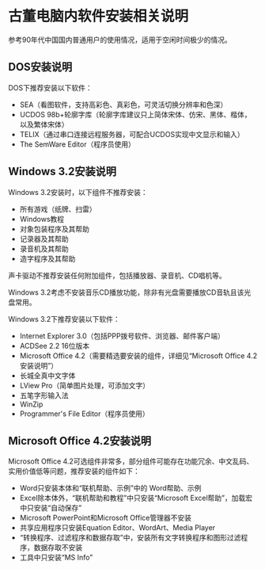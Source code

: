 古董电脑内软件安装相关说明
==========================

参考90年代中国国内普通用户的使用情况，适用于空闲时间极少的情况。

DOS安装说明
-----------

DOS下推荐安装以下软件：

* SEA（看图软件，支持高彩色、真彩色，可灵活切换分辨率和色深）
* UCDOS 98b+轮廓字库（轮廓字库建议只上简体宋体、仿宋、黑体、楷体，以及繁体宋体）
* TELIX（通过串口连接远程服务器，可配合UCDOS实现中文显示和输入）
* The SemWare Editor（程序员使用）

Windows 3.2安装说明
-------------------

Windows 3.2安装时，以下组件不推荐安装：

* 所有游戏（纸牌、扫雷）
* Windows教程
* 对象包装程序及其帮助
* 记录器及其帮助
* 录音机及其帮助
* 造字程序及其帮助

声卡驱动不推荐安装任何附加组件，包括播放器、录音机、CD唱机等。

Windows 3.2考虑不安装音乐CD播放功能，除非有光盘需要播放CD音轨且该光盘常用。

Windows 3.2下推荐安装以下软件：

* Internet Explorer 3.0（包括PPP拨号软件、浏览器、邮件客户端）
* ACDSee 2.2 16位版本
* Microsoft Office 4.2（需要精选要安装的组件，详细见“Microsoft Office 4.2安装说明”）
* 长城全真中文字体
* LView Pro（简单图片处理，可添加文字）
* 五笔字形输入法
* WinZip
* Programmer's File Editor（程序员使用）

Microsoft Office 4.2安装说明
----------------------------

Microsoft Office 4.2可选组件非常多，部分组件可能存在功能冗余、中文乱码、实用价值低等问题，推荐安装的组件如下：

* Word只安装本体和“联机帮助、示例”中的 Word帮助、示例
* Excel除本体外，“联机帮助和教程”中只安装“Microsoft Excel帮助”，加载宏中只安装“自动保存”
* Microsoft PowerPoint和Microsoft Office管理器不安装
* 共享应用程序只安装Equation Editor、WordArt、Media Player
* “转换程序、过滤程序和数据存取”中，安装所有文字转换程序和图形过滤程序，数据存取不安装
* 工具中只安装“MS Info”

